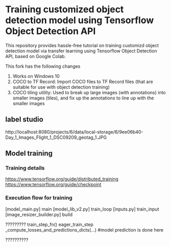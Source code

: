 # Training customized object detection model using Tensorflow Object Detection API

This repository provides hassle-free tutorial on training customizd object detection model via transfer learning using Tensorflow Object Detection API, based on Google Colab. 
 

This fork has the following changes
1. Works on Windows 10
2. COCO to TF Record: Import COCO files to TF Record files (that are suitable for use with object detection training)
3. COCO tiling utility: Used to break up large images (with annotations) into smaller images (tiles), and fix up the annotations to line up with the smaller images



## label studio

http://localhost:8080/projects/6/data/local-storage/6/9ee06b40-Day_1_Images_Flight_1_DSC09209_geotag_1.JPG


## Model training

### Training details

<https://www.tensorflow.org/guide/distributed_training>
<https://www.tensorflow.org/guide/checkpoint>


### Execution flow for training
[model_main.py]
    main
        [model_lib_v2.py]
            train_loop
                [inputs.py]
                    train_input
                        [image_resizer_builder.py]
                            build

?????????
                train_step_fn()
                    eager_train_step
                        _compute_losses_and_predictions_dicts(...) #model prediction is done here


??????????



